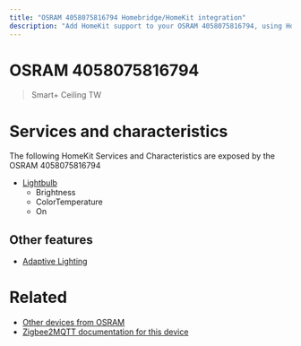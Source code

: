 ```yaml
---
title: "OSRAM 4058075816794 Homebridge/HomeKit integration"
description: "Add HomeKit support to your OSRAM 4058075816794, using Homebridge, Zigbee2MQTT and homebridge-z2m."
---
```

<!---
This file has been GENERATED using src/docgen/docgen.ts
DO NOT EDIT THIS FILE MANUALLY!
-->
# OSRAM 4058075816794
> Smart+ Ceiling TW


# Services and characteristics
The following HomeKit Services and Characteristics are exposed by
the OSRAM 4058075816794

* [Lightbulb](../../light.md)
  * Brightness
  * ColorTemperature
  * On


## Other features
* [Adaptive Lighting](../../light.md)


# Related
* [Other devices from OSRAM](../index.md#osram)
* [Zigbee2MQTT documentation for this device](https://www.zigbee2mqtt.io/devices/4058075816794.html)